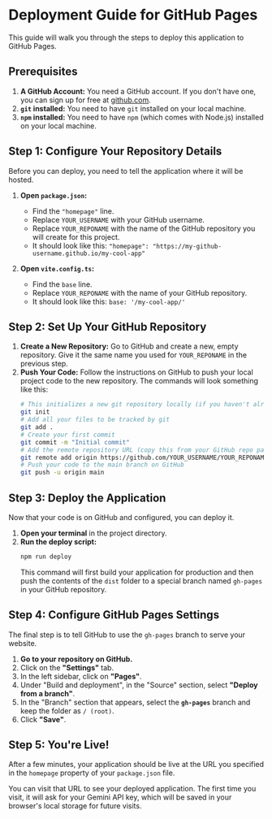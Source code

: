 # Deployment Guide for GitHub Pages

This guide will walk you through the steps to deploy this application to GitHub Pages.

## Prerequisites

1.  **A GitHub Account:** You need a GitHub account. If you don't have one, you can sign up for free at [github.com](https://github.com).
2.  **`git` installed:** You need to have `git` installed on your local machine.
3.  **`npm` installed:** You need to have `npm` (which comes with Node.js) installed on your local machine.

## Step 1: Configure Your Repository Details

Before you can deploy, you need to tell the application where it will be hosted.

1.  **Open `package.json`:**
    *   Find the `"homepage"` line.
    *   Replace `YOUR_USERNAME` with your GitHub username.
    *   Replace `YOUR_REPONAME` with the name of the GitHub repository you will create for this project.
    *   It should look like this: `"homepage": "https://my-github-username.github.io/my-cool-app"`

2.  **Open `vite.config.ts`:**
    *   Find the `base` line.
    *   Replace `YOUR_REPONAME` with the name of your GitHub repository.
    *   It should look like this: `base: '/my-cool-app/'`

## Step 2: Set Up Your GitHub Repository

1.  **Create a New Repository:** Go to GitHub and create a new, empty repository. Give it the same name you used for `YOUR_REPONAME` in the previous step.
2.  **Push Your Code:** Follow the instructions on GitHub to push your local project code to the new repository. The commands will look something like this:
    ```bash
    # This initializes a new git repository locally (if you haven't already)
    git init
    # Add all your files to be tracked by git
    git add .
    # Create your first commit
    git commit -m "Initial commit"
    # Add the remote repository URL (copy this from your GitHub repo page)
    git remote add origin https://github.com/YOUR_USERNAME/YOUR_REPONAME.git
    # Push your code to the main branch on GitHub
    git push -u origin main
    ```

## Step 3: Deploy the Application

Now that your code is on GitHub and configured, you can deploy it.

1.  **Open your terminal** in the project directory.
2.  **Run the deploy script:**
    ```bash
    npm run deploy
    ```
    This command will first build your application for production and then push the contents of the `dist` folder to a special branch named `gh-pages` in your GitHub repository.

## Step 4: Configure GitHub Pages Settings

The final step is to tell GitHub to use the `gh-pages` branch to serve your website.

1.  **Go to your repository on GitHub.**
2.  Click on the **"Settings"** tab.
3.  In the left sidebar, click on **"Pages"**.
4.  Under "Build and deployment", in the "Source" section, select **"Deploy from a branch"**.
5.  In the "Branch" section that appears, select the **`gh-pages`** branch and keep the folder as `/ (root)`.
6.  Click **"Save"**.

## Step 5: You're Live!

After a few minutes, your application should be live at the URL you specified in the `homepage` property of your `package.json` file.

You can visit that URL to see your deployed application. The first time you visit, it will ask for your Gemini API key, which will be saved in your browser's local storage for future visits.

